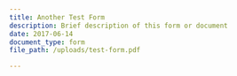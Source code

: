 ```yaml
---
title: Another Test Form
description: Brief description of this form or document
date: 2017-06-14
document_type: form
file_path: /uploads/test-form.pdf

---
```

